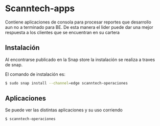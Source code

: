 # Scanntech-apps

Contiene aplicaciones de consola para procesar reportes que desarrollo aun no a terminado para BE.
De esta manera el lider puede dar una mejor respuesta a los clientes que se encuentran en su cartera

## Instalación

Al encontrarse publicado en la Snap store la instalación se realiza a traves de snap.

El comando de instalación es:

```bash
$ sudo snap install --channel=edge scanntech-operaciones
```

## Aplicaciones

Se puede ver las distintas aplicaciones y su uso corriendo

```bash
$ scanntech-operaciones
```
